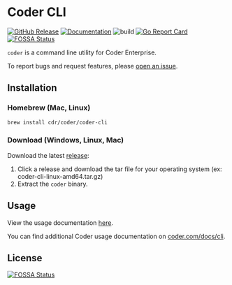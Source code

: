 # Coder CLI

[![GitHub Release](https://img.shields.io/github/v/release/cdr/coder-cli?color=6b9ded&include_prerelease=false)](https://github.com/cdr/coder-cli/releases)
[![Documentation](https://godoc.org/cdr.dev/coder-cli?status.svg)](https://pkg.go.dev/cdr.dev/coder-cli/coder-sdk)
![build](https://github.com/cdr/coder-cli/workflows/build/badge.svg)
[![Go Report Card](https://goreportcard.com/badge/cdr.dev/coder-cli)](https://goreportcard.com/report/cdr.dev/coder-cli)
[![FOSSA Status](https://app.fossa.com/api/projects/git%2Bgithub.com%2Fjawnsy%2Fcoder-cli.svg?type=shield)](https://app.fossa.com/projects/git%2Bgithub.com%2Fjawnsy%2Fcoder-cli?ref=badge_shield)

`coder` is a command line utility for Coder Enterprise.

To report bugs and request features, please [open an issue](https://github.com/cdr/coder-cli/issues/new).

## Installation

### Homebrew (Mac, Linux)

```sh
brew install cdr/coder/coder-cli
```

### Download (Windows, Linux, Mac)

Download the latest [release](https://github.com/cdr/coder-cli/releases):

1. Click a release and download the tar file for your operating system (ex: coder-cli-linux-amd64.tar.gz)
2. Extract the `coder` binary.

## Usage

View the usage documentation [here](./docs/coder.md).

You can find additional Coder usage documentation on [coder.com/docs/cli](https://coder.com/docs/cli).


## License
[![FOSSA Status](https://app.fossa.com/api/projects/git%2Bgithub.com%2Fjawnsy%2Fcoder-cli.svg?type=large)](https://app.fossa.com/projects/git%2Bgithub.com%2Fjawnsy%2Fcoder-cli?ref=badge_large)